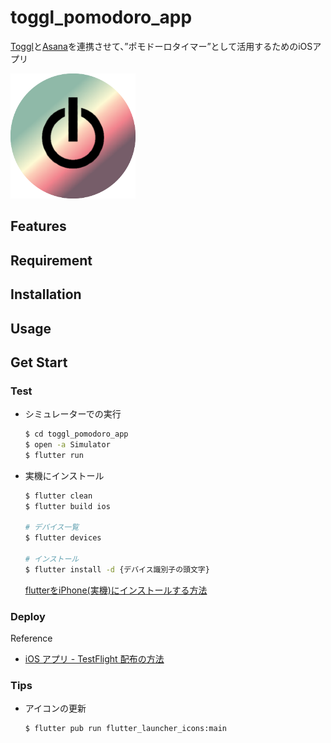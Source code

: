 # toggl_pomodoro_app

[Toggl](https://toggl.com/)と[Asana](https://asana.com/ja)を連携させて、”ポモドーロタイマー”</b>として活用するためのiOSアプリ

<img src="images/icon_round.png" width="200"><br>

## Features

## Requirement

## Installation

## Usage

## Get Start
### Test
* シミュレーターでの実行
    ```bash
    $ cd toggl_pomodoro_app
    $ open -a Simulator
    $ flutter run
    ```
* 実機にインストール
    ```bash
    $ flutter clean
    $ flutter build ios

    # デバイス一覧
    $ flutter devices

    # インストール
    $ flutter install -d {デバイス識別子の頭文字}
    ```
    [flutterをiPhone(実機)にインストールする方法](https://zenn.dev/nnabeyang/scraps/62cea9e93a4409)

### Deploy
Reference
* [iOS アプリ - TestFlight 配布の方法](https://softmoco.com/devenv/ios-test-flight-distribution.php)
### Tips
* アイコンの更新
    ```bash
    $ flutter pub run flutter_launcher_icons:main
    ```